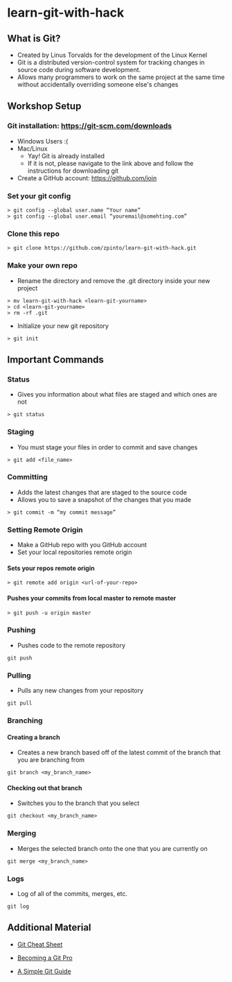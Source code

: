 # learn-git-with-hack

## What is Git?

- Created by Linus Torvalds for the development of the Linux Kernel
- Git is a distributed version-control system for tracking changes in source code during software development.
- Allows many programmers to work on the same project at the same time without accidentally overriding someone else's changes

## Workshop Setup

### Git installation: https://git-scm.com/downloads

- Windows Users :(
- Mac/Linux
  - Yay! Git is already installed
  - If it is not, please navigate to the link above and follow the instructions for downloading git
- Create a GitHub account: https://github.com/join

### Set your git config

```
> git config --global user.name “Your name”
> git config --global user.email “youremail@somehting.com”
```

### Clone this repo

```
> git clone https://github.com/zpinto/learn-git-with-hack.git
```

### Make your own repo

- Rename the directory and remove the .git directory inside your new project

```
> mv learn-git-with-hack <learn-git-yourname>
> cd <learn-git-yourname>
> rm -rf .git
```

- Initialize your new git repository

```
> git init
```

## Important Commands

### Status

- Gives you information about what files are staged and which ones are not

```
> git status
```

### Staging

- You must stage your files in order to commit and save changes

```
> git add <file_name>
```

### Committing

- Adds the latest changes that are staged to the source code
- Allows you to save a snapshot of the changes that you made

```
> git commit -m “my commit message”
```

### Setting Remote Origin

- Make a GitHub repo with you GitHub account
- Set your local repositories remote origin

#### Sets your repos remote origin

```
> git remote add origin <url-of-your-repo>
```

#### Pushes your commits from local master to remote master

```
> git push -u origin master
```

### Pushing

- Pushes code to the remote repository

```
git push
```

### Pulling

- Pulls any new changes from your repository

```
git pull
```

### Branching

#### Creating a branch

- Creates a new branch based off of the latest commit of the branch that you are branching from

```
git branch <my_branch_name>
```

#### Checking out that branch

- Switches you to the branch that you select

```
git checkout <my_branch_name>
```

### Merging

- Merges the selected branch onto the one that you are currently on

```
git merge <my_branch_name>
```

### Logs

- Log of all of the commits, merges, etc.

```
git log
```

## Additional Material

- [Git Cheat Sheet](https://github.github.com/training-kit/downloads/github-git-cheat-sheet.pdf)

- [Becoming a Git Pro](https://itnext.io/become-a-git-pro-in-just-one-blog-a-thorough-guide-to-git-architecture-and-command-line-interface-93fbe9bdb395)

- [A Simple Git Guide](https://rogerdudler.github.io/git-guide/)
